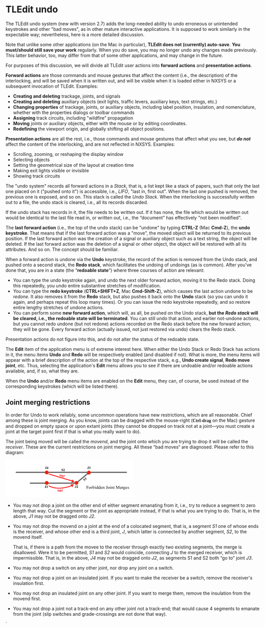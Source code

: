 <style>
 body {max-width:800px;font-size:14px}
 p {font-size:14px}
 p b {font-family:times;font-weight:bold}
</style>
# TLEdit undo

The TLEdit undo system (new with version 2.7) adds the long-needed ability to undo erroneous or unintended keystrokes and other "bad moves", as in other mature interactive applications. It is supposed to work similarly in the expectable way; nevertheless, here is a more detailed discussion. 

Note that unlike some other applications (on the Mac in particular), **TLEdit does not (currently) auto-save**.  **You must/should still save your work** regularly. When you do save, you may no longer undo any changes made previously. This latter behavior, too, may differ from that of some other applications, and may change in the future.

For purposes of this discussion, we will divide all TLEdit user actions into **forward actions** and **presentation actions**.

**Forward actions** are those commands and mouse gestures that affect the content (i.e., the description) of the interlocking, and will be saved when it is written out, and will be visible when it is loaded either in NXSYS or a subsequent invocation of TLEdit. Examples:
* **Creating  and deleting** trackage, joints, and signals
* **Creating and deleting** auxiliary objects (exit lights, traffic levers, auxiliary keys, text strings, etc.)
* **Changing properties** of trackage, joints, or auxiliary objects, including label position, insulation, and nomenclature, whether with the properties dialogs or toolbar commands
* **Assigning** track circuits, including "wildfire" propagation
* **Moving** joints or auxiliary objects, either with the mouse or by editing coordinates.
* **Redefining** the viewport origin, and globally shifting all object positions.


**Presentation actions** are all the rest, i.e., those commands and mouse gestures that affect what you see, but ***do not*** affect the content of the interlocking, and are not reflected in NXSYS. Examples:

* Scrolling, zooming, or reshaping the display window
* Selecting objects
* Setting the geometrical size of the layout at creation time
* Making exit lights visible or invisible
* Showing track circuits

The "undo system" records all forward actions in a *Stack*, that is, a list kept like a stack of papers, such that only the last one placed on it ("pushed onto it") is accessible, i.e., *LIFO*, "last in, first out".  When the last one pushed is removed, the previous one is exposed, and so on.  This stack is called the *Undo Stack*.  When the interlocking is successfully written out to a file, the undo stack is cleared, i.e., all its records discarded.

If the undo stack has records in it, the file needs to be written out.  If it has none, the file which would be written out would be identical to the last file read in, or written out, i.e., the “document” has effectively "not been modified".

The **last forward action** (i.e., the top of the undo stack) can be "undone" by typing **CTRL-Z** (Mac **Cmd-Z**), the **undo keystroke**.  That means that if the last forward action was a "move", the moved object will be returned to its previous position.  If the last forward action was the creation of a signal or auxiliary object such as a text string, the object will be deleted.  If the last forward action was the deletion of a signal or other object, the object will be restored with all its attributes. And so on.  The concept should be familiar.

When a forward action is undone via the **Undo** keystroke, the record of the action is removed from the Undo stack, and pushed onto a second stack, the **Redo stack**, which facilitates the undoing of undoings (as is common). After you've done that, you are in a state (the “**redoable state**”) where three  courses of action are relevant:
* You can type the undo keystroke again, and undo the next older forward action, moving it to the Redo stack.  Doing this repeatedly, you undo entire substantive stretches of modification.
* You can type the **redo keystroke** (**CTRL+SHIFT+Z**, Mac **Cmd-Shift-Z**), which causes the last action undone to be *redone*. It also removes it from the **Redo** stack, but also pushes it back onto the **Undo** stack (so you can undo it again, and perhaps repeat this loop many times). Or you can issue the redo keystroke repeatedly, and so restore entire lengthy stretches of undone actions.
* You can perform some **new forward action**, which will, as all, be pushed on the Undo stack, **but the *Redo stack* will be cleared, i.e., the redoable state will be terminated**. You can still undo that action, and earlier not-undone actions, but you cannot redo undone (but not redone) actions recorded on the Redo stack before the new forward action; they will be gone.  Every forward action (actually issued, not just restored via undo) clears the Redo stack.

Presentation actions do not figure into this, and do not alter the status of the redoable state.

The **Edit** item of the application menu is of extreme interest here.  When either the Undo Stack or Redo Stack has actions in it, the menu items **Undo** and **Redo** will be respectively enabled (and disabled if not).  What is more, the menu items will appear with a brief description of the action at the top of the respective stack, e.g., **Undo create signal**, **Redo move joint**, etc. Thus, selecting the application's **Edit** menu allows you to see if there are undoable and/or redoable actions available, and, if so, what they are.

When the **Undo** and/or **Redo** menu items are enabled on the **Edit** menu, they can, of course, be used instead of the corresponding keystrokes (which will be listed there).

## Joint merging restrictions

In order for Undo to work reliably, some uncommon operations have new restrictions, which are all reasonable. Chief among these is joint merging.  As you know, joints can be dragged with the mouse-right (<b>Ctrl-drag</b> on the Mac) gesture and dropped on empty space or upon extant joints (they cannot be dropped on track not at a joint—you must create a joint at the target point first if that is what you really want to do).

The joint being moved will be called the *movend*, and the joint onto which you are trying to drop it will be called the *receiver*. These are the current restrictions on joint merging. All these “bad moves“ are diagnosed. Please refer to this diagram:

<img src="BadMerges.png" width=400>  

-  You may not drop a joint on the other end of either segment emanating from it, i.e., try to reduce a segment to zero length that way. Cut the segment or the joint as appropriate instead, if that is what you are trying to do. That is, in the above, *J1* may not be dragged onto *J2*.

- You may not drop the movend on a joint at the end of a colocated segment, that is, a segment *S1* one of whose ends is the receiver, and whose other end is a third joint, *J*, which latter is connected by another segment, *S2*, to the movend itself.

  That is, if there is a path from the movee to the receiver through exactly two existing segments, the merge is disallowed.  Were it to be permitted, *S1* and *S2* would coincide, connecting *J* to the merged receiver, which is impermissible.  That is, in the above, *J4* may not be dragged onto *J2*, as segments S1 and S2 both “go to” joint *J3*.

- You may not drop a switch on any other joint, nor drop any joint on a switch.

- You may not drop a joint on an insulated joint. If you want to make the receiver be a switch, remove the receiver's insulation first.

- You may not drop an insulated joint on any other joint. If you want to merge them, remove the insulation from the movend first.

- You may not drop a joint not a track-end on any other joint not a track-end; that would cause 4 segments to emanate from the joint (slip switches and grade-crossings are not done that way).

`
 